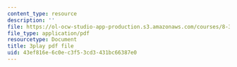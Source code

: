 ```yaml
---
content_type: resource
description: ''
file: https://ol-ocw-studio-app-production.s3.amazonaws.com/courses/8-334-statistical-mechanics-ii-statistical-physics-of-fields-spring-2014/43ef816e6c0ec3f53cd3431bc66387e0_XDpCdELStJs.pdf
file_type: application/pdf
resourcetype: Document
title: 3play pdf file
uid: 43ef816e-6c0e-c3f5-3cd3-431bc66387e0
---
```

